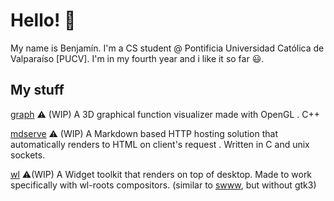 # Hello! 👋
My name is Benjamín. I'm a CS student @ Pontificia Universidad Católica de Valparaíso [PUCV].
I'm in my fourth year and i like it so far 😃.


## My stuff
[graph](https://github.com/cykrr/graph2) ⚠️ (WIP) A 3D graphical function visualizer made with OpenGL . C++

[mdserve](https://github.com/cykrr/mdserve) ⚠️ (WIP) A Markdown based HTTP hosting solution that automatically renders to HTML on client's request . Written in C and unix sockets.

[wl](https://github.com/cykrr/wl) ⚠️(WIP) A Widget toolkit that renders on top of desktop. Made to work specifically with wl-roots compositors. (similar to [swww](https://github.com/elkowar/eww), but without gtk3)

